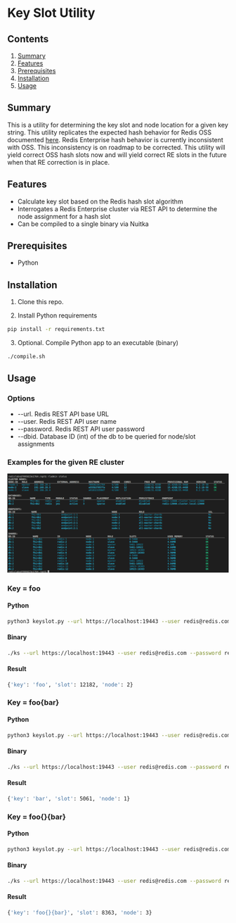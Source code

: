 # Key Slot Utility  

## Contents
1.  [Summary](#summary)
2.  [Features](#features)
3.  [Prerequisites](#prerequisites)
4.  [Installation](#installation)
5.  [Usage](#usage)

## Summary <a name="summary"></a>
This is a utility for determining the key slot and node location for a given key string.  This utility replicates the expected hash behavior for Redis OSS documented [here](https://redis.io/docs/reference/cluster-spec/).  Redis Enterprise hash behavior is currently inconsistent with OSS.  This inconsistency is on roadmap to be corrected.  This utility will yield correct OSS hash slots now and will yield correct RE slots in the future when that RE correction is in place.   

## Features <a name="features"></a>
- Calculate key slot based on the Redis hash slot algorithm
- Interrogates a Redis Enterprise cluster via REST API to determine the node assignment for a hash slot
- Can be compiled to a single binary via Nuitka 

## Prerequisites <a name="prerequisites"></a>
- Python

## Installation <a name="installation"></a>
1. Clone this repo.

2.  Install Python requirements
```bash
pip install -r requirements.txt
```

3.  Optional.  Compile Python app to an executable (binary)
```bash
./compile.sh
```

## Usage <a name="usage"></a>
### Options
- --url. Redis REST API base URL
- --user.  Redis REST API user name
- --password. Redis REST API user password
- --dbid.  Database ID (int) of the db to be queried for node/slot assignments  

### Examples for the given RE cluster
![rladmin](screenshot.png "rladmin")  

### Key = foo
#### Python
```bash
python3 keyslot.py --url https://localhost:19443 --user redis@redis.com --password redis --dbid 1 foo
```
#### Binary
```bash
./ks --url https://localhost:19443 --user redis@redis.com --password redis --dbid 1 foo
```
#### Result
```bash
{'key': 'foo', 'slot': 12182, 'node': 2}
```  

### Key = foo{bar}
#### Python
```bash
python3 keyslot.py --url https://localhost:19443 --user redis@redis.com --password redis --dbid 2 foo{bar}
```
#### Binary
```bash
./ks --url https://localhost:19443 --user redis@redis.com --password redis --dbid 2 foo{bar}
```
#### Result
```bash
{'key': 'bar', 'slot': 5061, 'node': 1}
```

### Key = foo{}{bar}
#### Python
```bash
python3 keyslot.py --url https://localhost:19443 --user redis@redis.com --password redis --dbid 2 foo{}{bar}
```
#### Binary
```bash
./ks --url https://localhost:19443 --user redis@redis.com --password redis --dbid 2 foo{}{bar}
```
#### Result
```bash
{'key': 'foo{}{bar}', 'slot': 8363, 'node': 3}
```


